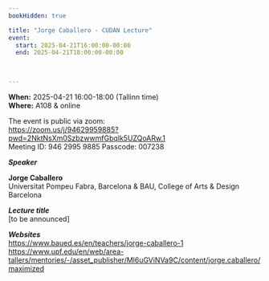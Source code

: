 ```yaml
---
bookHidden: true

title: "Jorge Caballero - CUDAN Lecture"
event:
  start: 2025-04-21T16:00:00-00:00
  end: 2025-04-21T18:00:00-00:00
  


---
```


**When:** 2025-04-21 16:00-18:00 (Tallinn time)   
**Where:** A108 & online  

The event is public via zoom:   
https://zoom.us/j/94629959885?pwd=2NktNsXm0SzbzwwmfGbqlk5UZQoARw.1  
Meeting ID: 946 2995 9885 Passcode: 007238  

<!--more-->
***Speaker***  

**Jorge Caballero**  
Universitat Pompeu Fabra, Barcelona & BAU, College of Arts & Design Barcelona    

***Lecture title***  
[to be announced]  

***Websites***  
https://www.baued.es/en/teachers/jorge-caballero-1
https://www.upf.edu/en/web/area-tallers/mentories/-/asset_publisher/Ml6uGViNVa9C/content/jorge.caballero/maximized   

